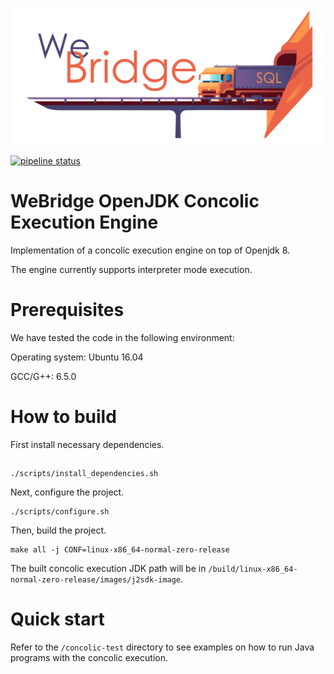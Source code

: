 ![logo](./WeBridge.png)

[![pipeline status](https://ipads.se.sjtu.edu.cn:1312/ipads-storage/codebase/wbridge/openjdk8-webridge/badges/master/pipeline.svg)](https://ipads.se.sjtu.edu.cn:1312/ipads-storage/codebase/wbridge/openjdk8-webridge/-/commits/master)

# WeBridge OpenJDK Concolic Execution Engine

Implementation of a concolic execution engine on top of Openjdk 8.

The engine currently supports interpreter mode execution.

# Prerequisites
We have tested the code in the following environment:

Operating system: Ubuntu 16.04

GCC/G++: 6.5.0

# How to build
First install necessary dependencies.
## 
```shell
./scripts/install_dependencies.sh
```
Next, configure the project.
```shell
./scripts/configure.sh
```
Then, build the project.
```shell
make all -j CONF=linux-x86_64-normal-zero-release
```

The built concolic execution JDK path will be in `/build/linux-x86_64-normal-zero-release/images/j2sdk-image`.

# Quick start

Refer to the `/concolic-test` directory to see examples on how to run Java programs with the concolic execution.
